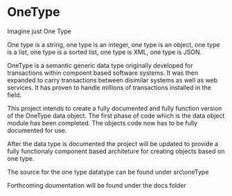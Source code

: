 # OneType
Imagine just One Type

One type is a string, one type is an integer, one type is an object, one type is a list, one type is a sorted list, one type is XML, one type is JSON.   

OneType is a semantic generic data type originally developed for transactions within compoent based software systems. It was then expanded to carry transactions between disimilar systems as well as web services.  It has proven to handle millions of transactions installed in the field.

This project intends to create a fully documented and fully function version of the OneType data object.  The first phase of code which is the data object module has been completed.  The objects code now has to be fully documented for use.

After the data type is documented the project will be updated to provide a fully functionaly component based architeture for creating objects based on one type.

The source for the one type datatype can be found under src\oneType

Forthcoming doumentation will be found under the docs folder

